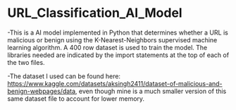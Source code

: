 # URL_Classification_AI_Model
-This is a AI model implemented in Python that determines whether a URL is malicious or benign using the K-Nearest-Neighbors supervised machine learning algorithm. A 400 row dataset is used to train the model. The libraries needed are indicated by the import statements at the top of each of the two files.

-The dataset I used can be found here: https://www.kaggle.com/datasets/aksingh2411/dataset-of-malicious-and-benign-webpages/data, even though mine is a much smaller version of this same dataset file to account for lower memory.
